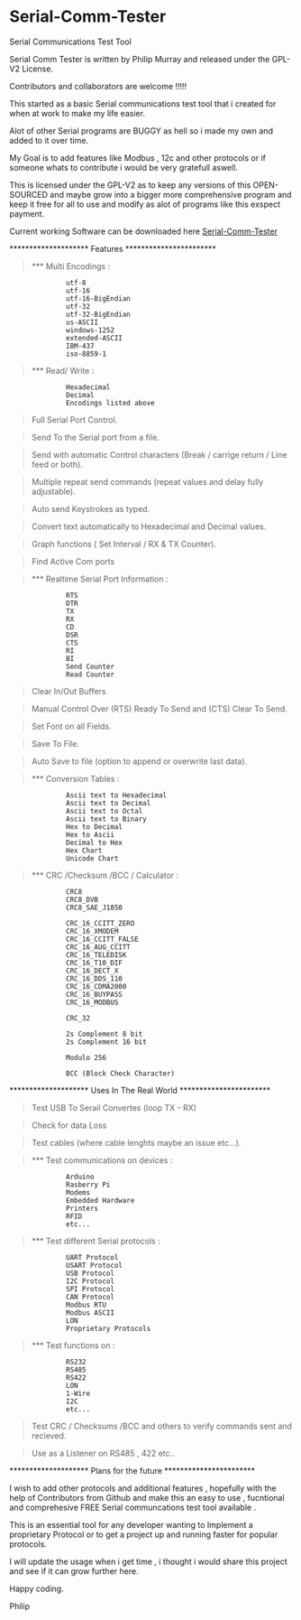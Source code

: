 # Serial-Comm-Tester
Serial Communications Test Tool 

Serial Comm Tester is written by Philip Murray and released under the GPL-V2 License.

Contributors and collaborators are welcome !!!!!

This started as a basic Serial communications test tool that i created for when at work to make my life easier.

Alot of other Serial programs are BUGGY as hell so i made my own and added to it over time.

My Goal is to add features like Modbus , 12c and other protocols or if someone whats to contribute i would be very gratefull aswell.

This is licensed under the GPL-V2 as to keep any versions of this OPEN-SOURCED and maybe grow into a bigger more comprehensive program and keep it free for all to use and modify as alot of programs like this exspect payment.

Current working Software can be downloaded here  [Serial-Comm-Tester](https://goo.gl/1C23rv)

******************** Features ***********************

>*** Multi Encodings :
                  
                  utf-8
                  utf-16
                  utf-16-BigEndian
                  utf-32
                  utf-32-BigEndian
                  us-ASCII
                  windows-1252
                  extended-ASCII
                  IBM-437
                  iso-8859-1

>*** Read/ Write :
                
                  Hexadecimal
                  Decimal
                  Encodings listed above

> Full Serial Port Control.

> Send To the Serial port from a file.

> Send with automatic Control characters (Break / carrige return / Line feed or both).

> Multiple repeat send commands (repeat values and delay fully adjustable).

> Auto send Keystrokes as typed.

> Convert text automatically to Hexadecimal and Decimal values.

> Graph functions ( Set Interval / RX & TX Counter).

> Find Active Com ports

>*** Realtime Serial Port Information :
                                    
                  RTS
                  DTR
                  TX
                  RX
                  CD
                  DSR
                  CTS
                  RI
                  BI
                  Send Counter
                  Read Counter

> Clear In/Out Buffers

> Manual Control Over (RTS) Ready To Send and (CTS) Clear To Send.

> Set Font on all Fields.

> Save To File.

> Auto Save to file (option to append or overwrite last data).


>*** Conversion Tables :
                      
                  Ascii text to Hexadecimal
                  Ascii text to Decimal
                  Ascii text to Octal
                  Ascii text to Binary
                  Hex to Decimal
                  Hex to Ascii
                  Decimal to Hex
                  Hex Chart
                  Unicode Chart


>*** CRC /Checksum /BCC / Calculator :
                                    
                  CRC8
                  CRC8_DVB
                  CRC8_SAE_J1850
                                    
                  CRC_16_CCITT_ZERO
                  CRC_16_XMODEM
                  CRC_16_CCITT_FALSE
                  CRC_16_AUG_CCITT
                  CRC_16_TELEDISK
                  CRC_16_T10_DIF
                  CRC_16_DECT_X
                  CRC_16_DDS_110
                  CRC_16_CDMA2000
                  CRC_16_BUYPASS
                  CRC_16_MODBUS

                  CRC_32
                  
                  2s Complement 8 bit
                  2s Complement 16 bit

                  Modulo 256

                  BCC (Block Check Character)
                                    

******************** Uses In The Real World ***********************

> Test USB To Serail Convertes (loop TX - RX)

> Check for data Loss

> Test cables (where cable lenghts maybe an issue etc...).

>*** Test communications on devices :
                                  
                  Arduino
                  Rasberry Pi
                  Modems
                  Embedded Hardware
                  Printers
                  RFID
                  etc...
                                  
>*** Test different Serial protocols :
                                    
                  UART Protocol
                  USART Protocol
                  USB Protocol
                  I2C Protocol
                  SPI Protocol
                  CAN Protocol
                  Modbus RTU
                  Modbus ASCII
                  LON
                  Proprietary Protocols

>*** Test functions on :
                      
                  RS232
                  RS485
                  RS422
                  LON
                  1-Wire
                  I2C
                  etc...
                      
> Test CRC / Checksums /BCC and others to verify commands sent and recieved.

> Use as a Listener on RS485 , 422 etc..

******************** Plans for the future ***********************

I wish to add other protocols and additional features , hopefully with the help of Contributors from Github and make this an easy to use , fucntional and comprehesive FREE Serial communcations test tool available .

This is an essential tool for any developer wanting to Implement a proprietary Protocol or to get a project up and running faster for popular protocols.

I will update the usage when i get time , i thought i would share this project and see if it can grow further here.

Happy coding.

Philip
